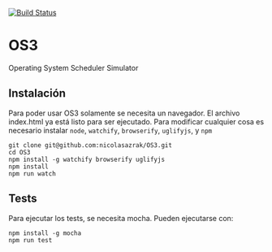 [![Build Status](https://travis-ci.org/nicolasazrak/OS3.svg?branch=master)](https://travis-ci.org/nicolasazrak/OS3)

# OS3

Operating System Scheduler Simulator

## Instalación

Para poder usar OS3 solamente se necesita un navegador. El archivo index.html ya está listo para ser ejecutado. Para modificar cualquier cosa es necesario instalar `node`, `watchify`, `browserify`,   `uglifyjs`, y `npm`

```
git clone git@github.com:nicolasazrak/OS3.git
cd OS3
npm install -g watchify browserify uglifyjs
npm install
npm run watch
```

## Tests

Para ejecutar los tests, se necesita mocha. Pueden ejecutarse con:

```
npm install -g mocha
npm run test
```
